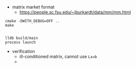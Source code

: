 


+ matrix market format
    + https://people.sc.fsu.edu/~jburkardt/data/mm/mm.html


```
cmake -DWITH_DEBUG=OFF ..
make


lldb build/main
process launch
```


+ verification 
    + ill-conditioned matrix, cannot use `Lx=b`
    + 